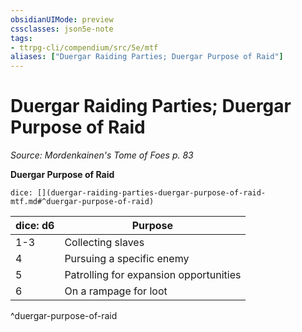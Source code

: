 ```yaml
---
obsidianUIMode: preview
cssclasses: json5e-note
tags:
- ttrpg-cli/compendium/src/5e/mtf
aliases: ["Duergar Raiding Parties; Duergar Purpose of Raid"]
---
```

# Duergar Raiding Parties; Duergar Purpose of Raid
*Source: Mordenkainen's Tome of Foes p. 83* 

**Duergar Purpose of Raid**

`dice: [](duergar-raiding-parties-duergar-purpose-of-raid-mtf.md#^duergar-purpose-of-raid)`

| dice: d6 | Purpose |
|----------|---------|
| 1-3 | Collecting slaves |
| 4 | Pursuing a specific enemy |
| 5 | Patrolling for expansion opportunities |
| 6 | On a rampage for loot |
^duergar-purpose-of-raid
